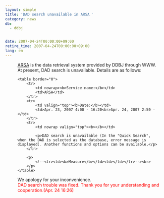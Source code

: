```yaml
---
layout: simple
title: 'DAD search unavailable in ARSA '
category: news
db:
  - ddbj


date: 2007-04-24T00:00:00+09:00
retire_time: 2007-04-24T00:00:00+09:00
lang: en
---
```


<html>
<dd><a href="http://arsa.ddbj.nig.ac.jp/arsa/ddbjSearchInitial?action=toppage&amp;locale=en" tartet="_blank">ARSA</a> is the data retrieval system provided by DDBJ through WWW. At present, DAD search is unavailable. Details are as follows:

    <table border="0">
        <tr>
            <td nowrap><b>Service name:</b></td>
            <td>ARSA</td>
        </tr>
        <tr>
            <td valign="top"><b>Date:</b></td>
            <td>Apr. 23, 2007 4:00 - 16:20<br>Apr. 24, 2007 2:50 - </td>
        </tr>
        <tr>
            <td nowrap valign="top"><b></b></td>

            <p>DAD search is unavailable (In the "Quick Search", when the DAD is selected as the database, error message is displayed). Another functions and options can be available.</p>
        </tr>

        <p>
            <!--<tr><td><b>Measure</b></td><td></td></tr>--><br>
        </p>
    </table>
<dd>We apology for your inconvenicnce.
<dd>
    <font color="#ff0000">DAD search trouble was fixed. Thank you for your understanding and cooperation.(Apr. 24 16:26)</font>
</dd>
</dd>
</dd>
</html>
